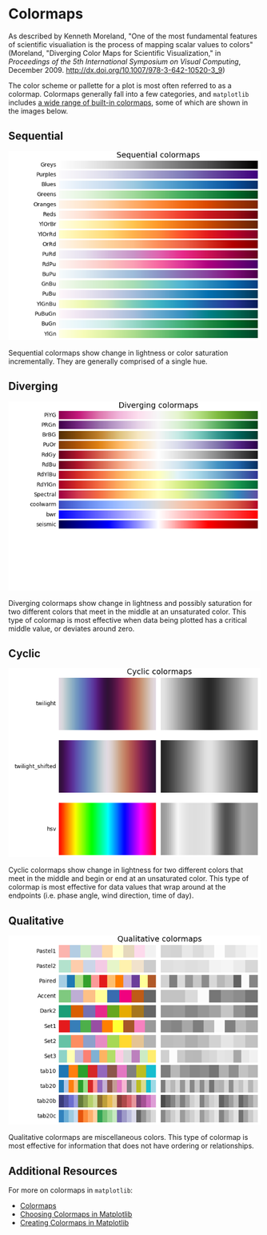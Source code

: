 # Colormaps

As described by Kenneth Moreland, "One of the most fundamental features of scientific visualiation is the process of mapping scalar values to colors" (Moreland, "Diverging Color Maps for Scientific Visualization," in *Proceedings of the 5th International Symposium on Visual Computing*, December 2009. http://dx.doi.org/10.1007/978-3-642-10520-3_9)

The color scheme or pallette for a plot is most often referred to as a colormap. Colormaps generally fall into a few categories, and `matplotlib` includes [a wide range of built-in colormaps](https://matplotlib.org/stable/tutorials/colors/colormaps.html), some of which are shown in the images below.

## Sequential

<p align="center"><a href="https://github.com/kwaldenphd/matplotlib-intro/blob/main/figures/Figure_3.png?raw=true"><img class="aligncenter" src="https://github.com/kwaldenphd/matplotlib-intro/blob/main/figures/Figure_3.png?raw=true" /></a></p>

Sequential colormaps show change in lightness or color saturation incrementally. They are generally comprised of a single hue.

## Diverging

<p align="center"><a href="https://github.com/kwaldenphd/matplotlib-intro/blob/main/figures/Figure_4.png?raw=true"><img class="aligncenter" src="https://github.com/kwaldenphd/matplotlib-intro/blob/main/figures/Figure_4.png?raw=true" /></a></p>

Diverging colormaps show change in lightness and possibly saturation for two different colors that meet in the middle at an unsaturated color. This type of colormap is most effective when data being plotted has a critical middle value, or deviates around zero.

## Cyclic

<p align="center"><a href="https://github.com/kwaldenphd/matplotlib-intro/blob/main/figures/Figure_5.png?raw=true"><img class="aligncenter" src="https://github.com/kwaldenphd/matplotlib-intro/blob/main/figures/Figure_5.png?raw=true" /></a></p>

Cyclic colormaps show change in lightness for two different colors that meet in the middle and begin or end at an unsaturated color. This type of colormap is most effective for data values that wrap around at the endpoints (i.e. phase angle, wind direction, time of day).

## Qualitative

<p align="center"><a href="https://github.com/kwaldenphd/matplotlib-intro/blob/main/figures/Figure_6.png?raw=true"><img class="aligncenter" src="https://github.com/kwaldenphd/matplotlib-intro/blob/main/figures/Figure_6.png?raw=true" /></a></p>

Qualitative colormaps are miscellaneous colors. This type of colormap is most effective for information that does not have ordering or relationships.

## Additional Resources

For more on colormaps in `matplotlib`:
- [Colormaps](https://matplotlib.org/stable/tutorials/colors/colormaps.html)
- [Choosing Colormaps in Matplotlib](https://matplotlib.org/stable/tutorials/colors/colormaps.html)
- [Creating Colormaps in Matplotlib](https://matplotlib.org/stable/tutorials/colors/colormap-manipulation.html)
